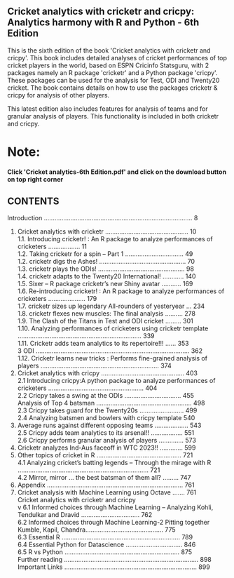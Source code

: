 ## Cricket analytics with cricketr and cricpy: Analytics harmony with R and Python - 6th Edition


This is the sixth edition of the book 'Cricket analytics with cricketr and cricpy'. This book includes detailed analyses of cricket performances of 
top cricket players in the world, based on ESPN Cricinfo Statsguru, with 2 packages namely an R package 'cricketr' and a Python package 'cricpy'. 
These packages can be used for the analysis for Test, ODI and Twenty20 cricket. The book contains details on how to use the packages cricketr & cricpy for analysis of other players.

This latest edition also includes features for analysis of teams and for granular analysis of players. This functionality is included in both cricketr and cricpy.
# Note: 
#### Click 'Cricket analytics-6th Edition.pdf' and click on the download button on top right corner

## CONTENTS
Introduction .................................................................................... 8 <br>
1. Cricket analytics with cricketr ............................................... 10 <br>
1.1. Introducing cricketr! : An R package to analyze performances of cricketers .................. 11 <br>
1.2. Taking cricketr for a spin – Part 1 ................................. 49 <br>
1.2. cricketr digs the Ashes! ................................................. 70 <br>
1.3. cricketr plays the ODIs! ................................................. 98 <br>
1.4. cricketr adapts to the Twenty20 International! ............ 140 <br>
1.5. Sixer – R package cricketr’s new Shiny avatar ........... 169 <br>
1.6. Re-introducing cricketr! : An R package to analyze performances of cricketers ..................... 179 <br>
1.7. cricketr sizes up legendary All-rounders of yesteryear ...   234 <br>
1.8. cricketr flexes new muscles: The final analysis .......... 278 <br>
1.9. The Clash of the Titans in Test and ODI cricket ......... 301 <br>
1.10. Analyzing performances of cricketers using cricketr template ...................................................................... 339 <br>
1.11. Cricketr adds team analytics to its repertoire!!! ...... 353  <br>
3 ODI ....................................................................................... 362 <br>
1.12. Cricketr learns new tricks : Performs fine-grained analysis of players ................................................................... 374 <br>
2. Cricket analytics with cricpy ............................................... 403 <br>
2.1 Introducing cricpy:A python package to analyze performances of cricketers ...................................................... 404 <br>
2.2 Cricpy takes a swing at the ODIs ................................ 455 <br>
Analysis of Top 4 batsman ...................................................... 498 <br>
2.3 Cricpy takes guard for the Twenty20s ......................... 499 <br>
2.4 Analyzing batsmen and bowlers with cricpy template 540 <br>
9. Average runs against different opposing teams ................... 543 <br>
2.5 Cricpy adds team analytics to its arsenal!! .................. 551 <br>
2.6 Cricpy performs granular analysis of players .............. 573 <br>
3. Cricketr analyzes Ind-Aus faceoff in WTC 2023!! ............. 599 <br>
4. Other topics of cricket in R ................................................ 721 <br>
4.1 Analyzing cricket’s batting legends – Through the mirage with R .......................................................................... 721 <br>
4.2 Mirror, mirror … the best batsman of them all? ......... 747 <br>
5. Appendix ............................................................................. 761 <br>
6. Cricket analysis with Machine Learning using Octave ....... 761 <br>
Cricket analytics with cricketr and cricpy <br>
v
6.1 Informed choices through Machine Learning – Analyzing Kohli, Tendulkar and Dravid ................................. 762 <br>
6.2 Informed choices through Machine Learning-2 Pitting together Kumble, Kapil, Chandra............................................ 775 <br>
6.3 Essential R ................................................................... 789 <br>
6.4 Essential Python for Datascience ................................ 846 <br>
6.5 R vs Python ................................................................. 875 <br>
Further reading ............................................................................ 898 <br>
Important Links ........................................................................... 899 <br>
